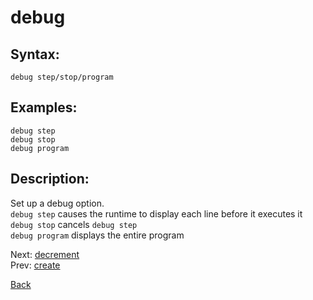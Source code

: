 # debug

## Syntax:
`debug step/stop/program`
## Examples:
`debug step`  
`debug stop`  
`debug program`
## Description:
Set up a debug option.  
`debug step` causes the runtime to display each line before it executes it  
`debug stop` cancels `debug step`  
`debug program` displays the entire program

Next: [decrement](decrement.md)  
Prev: [create](create.md)

[Back](../../README.md)
